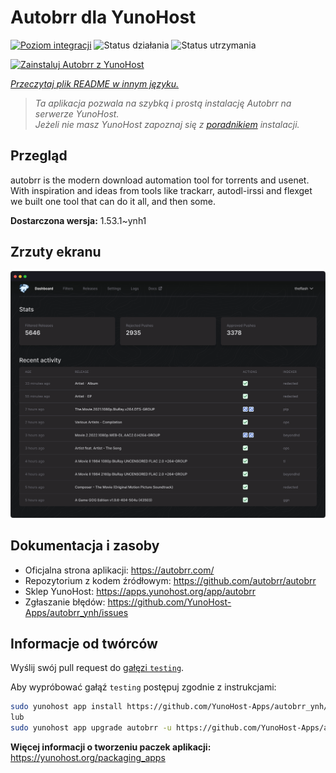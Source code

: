 <!--
To README zostało automatycznie wygenerowane przez <https://github.com/YunoHost/apps/tree/master/tools/readme_generator>
Nie powinno być ono edytowane ręcznie.
-->

# Autobrr dla YunoHost

[![Poziom integracji](https://apps.yunohost.org/badge/integration/autobrr)](https://ci-apps.yunohost.org/ci/apps/autobrr/)
![Status działania](https://apps.yunohost.org/badge/state/autobrr)
![Status utrzymania](https://apps.yunohost.org/badge/maintained/autobrr)

[![Zainstaluj Autobrr z YunoHost](https://install-app.yunohost.org/install-with-yunohost.svg)](https://install-app.yunohost.org/?app=autobrr)

*[Przeczytaj plik README w innym języku.](./ALL_README.md)*

> *Ta aplikacja pozwala na szybką i prostą instalację Autobrr na serwerze YunoHost.*  
> *Jeżeli nie masz YunoHost zapoznaj się z [poradnikiem](https://yunohost.org/install) instalacji.*

## Przegląd

autobrr is the modern download automation tool for torrents and usenet. With inspiration and ideas from tools like trackarr, autodl-irssi and flexget we built one tool that can do it all, and then some.

**Dostarczona wersja:** 1.53.1~ynh1

## Zrzuty ekranu

![Zrzut ekranu z Autobrr](./doc/screenshots/autobrr-front.png)

## Dokumentacja i zasoby

- Oficjalna strona aplikacji: <https://autobrr.com/>
- Repozytorium z kodem źródłowym: <https://github.com/autobrr/autobrr>
- Sklep YunoHost: <https://apps.yunohost.org/app/autobrr>
- Zgłaszanie błędów: <https://github.com/YunoHost-Apps/autobrr_ynh/issues>

## Informacje od twórców

Wyślij swój pull request do [gałęzi `testing`](https://github.com/YunoHost-Apps/autobrr_ynh/tree/testing).

Aby wypróbować gałąź `testing` postępuj zgodnie z instrukcjami:

```bash
sudo yunohost app install https://github.com/YunoHost-Apps/autobrr_ynh/tree/testing --debug
lub
sudo yunohost app upgrade autobrr -u https://github.com/YunoHost-Apps/autobrr_ynh/tree/testing --debug
```

**Więcej informacji o tworzeniu paczek aplikacji:** <https://yunohost.org/packaging_apps>
